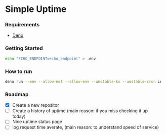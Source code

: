 # Simple Uptime

### Requirements

- [Deno](https://deno.com/)

### Getting Started

  ```bash
  echo "ECHO_ENDPOINT=echo_endpoint" > .env
  ```

### How to run

```bash
deno run --env --allow-net --allow-env --unstable-kv --unstable-cron index.js
```

### Roadmap

- [x] Create a new repositor
- [ ] Create a history of uptime (main reason: if you miss checking it up today)
- [ ] Nice uptime status page
- [ ] log request time averate, (main reason: to understand speed of service)
